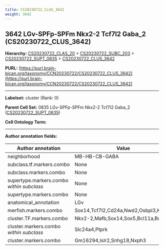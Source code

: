 ```yaml
---
title: CS20230722_CLUS_3642
weight: 3642
---
```

## 3642 LGv-SPFp-SPFm Nkx2-2 Tcf7l2 Gaba_2 (CS20230722_CLUS_3642)
<b>Hierarchy: </b>
[CS20230722_CLAS_20](../CS20230722_CLAS_20) >
[CS20230722_SUBC_203](../CS20230722_SUBC_203) >
[CS20230722_SUPT_0835](../CS20230722_SUPT_0835) >
[CS20230722_CLUS_3642](../CS20230722_CLUS_3642)

**PURL:** [https://purl.brain-bican.org/taxonomy/CCN20230722/CS20230722_CLUS_3642](https://purl.brain-bican.org/taxonomy/CCN20230722/CS20230722_CLUS_3642)

---


**Labelset:** cluster (Rank: 0)

**Parent Cell Set:** 0835 LGv-SPFp-SPFm Nkx2-2 Tcf7l2 Gaba_2 ([CS20230722_SUPT_0835](../CS20230722_SUPT_0835))



**Cell Ontology Term:** 

[MARKER GENES.]: #


---

[TRANSFERRED ANNOTATIONS.]: #


[AUTHOR ANNOTATION FIELDS.]: #


**Author annotation fields:**

| Author annotation | Value |
|-------------------|-------|
|neighborhood|MB-HB-CB-GABA|
|subclass.tf.markers.combo|None|
|subclass.markers.combo|None|
|supertype.markers.combo _within subclass_|None|
|supertype.markers.combo|None|
|anatomical_annotation|LGv|
|merfish.markers.combo|Sox14,Tcf7l2,Cd24a,Nwd2,Osbpl3,Kcnh8|
|cluster.TF.markers.combo|Nkx2-2,Mafb,Sox14,Sox5,Bcl11a,Bcl11b|
|cluster.markers.combo _within subclass_|Slc24a4,Ptprk|
|cluster.markers.combo|Gm16294,Islr2,Snhg18,Nxph3|
